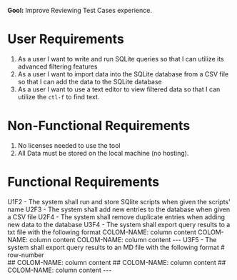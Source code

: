 **Gool:** Improve Reviewing Test Cases experience.

# User Requirements
1. As a user I want to write and run SQLite queries so that I can utilize its advanced filtering features
2. As a user I want to import data into the SQLite database from a CSV file so that I can add the data to the SQLite database
3. As a user I want to use a text editor to view filtered data so that I can utilize the `ctl-f` to find text.

# Non-Functional Requirements
1. No licenses needed to use the tool
2. All Data must be stored on the local machine (no hosting).

# Functional Requirements
U1F2 - The system shall run and store SQlite scripts when given the scripts' name
U2F3 - The system shall add new entries to the database when given a CSV file
U2F4 - The system shall remove duplicate entries when adding new data to the database
U3F4 - The system shall export query results to a txt file with the following format
	COLOM-NAME:
	column content
	COLOM-NAME:
	column content
	COLOM-NAME:
	column content
	 ---
U3F5 - The system shall export query results to an MD file with the following format
	# row-number 	
	## COLOM-NAME:
	column content
	## COLOM-NAME:
	column content
	## COLOM-NAME:
	column content
	 ---
